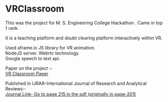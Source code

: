 # VRClassroom

This was the project for M. S. Engineering College Hackathon . Came in top 1 rank.


It is a teaching platform and doubt clearing platform interactively within VR.  

Used aframe.io JS library for VR animation.  
NodeJS server. 
Webrtc technology.  
Google speech to text api. 

Paper on the project :-  
[VR Classroom Paper](https://github.com/sanjitchak/VRClassroom/blob/master/VR%20Classroom.pdf)  

Published in IJRAR-International Journal of Research and Analytical Reviews:-  
[Journal Link- Go to page 215 in the pdf (originally in page-201)](http://ijrar.com/uploads/conference/ijrar_46.pdf)  
